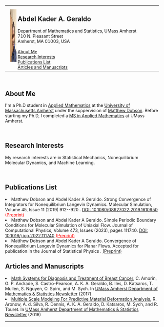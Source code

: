  

<body>

<table width="100%" border="0">
<tr>
<td>
 <IMG SRC="IMG-0880-a.jpg" width="170"
hspace="10" vspace="10"
height="172" ALT="photo"><P> 
</td>
<td width="99%" valign="top">
<H2>Abdel Kader A. Geraldo</H2>
   <A HREF="http://www.math.umass.edu/">Department of Mathematics and Statistics, UMass Amherst</A>
   <br>710 N. Pleasant Street 
   <br>Amherst, MA 01003, USA
<br> 
<br> <A HREF="#About">About Me</A> 
<br> <A HREF="#Research">Research Interests</A> 
<br> <A HREF="#Research"> Publications List</A>   
<br> <A HREF="#Articles">Articles and Manuscripts</A>  
</td>
</tr>
</table>


<br>
<h2>About Me</h2> <a name="About"></a>
<p> I'm a Ph.D student in <a href="https://www.umass.edu/mathematics-statistics/#">Applied Mathematics</a> at the <a href="https://www.umass.edu">University of Massachusetts Amherst</a> under the suppervision of <a href="https://people.math.umass.edu/~dobson/">Matthew Dobson</a>. Before starting my Ph.D, I completed a <a href="https://www.umass.edu/mathematics-statistics/graduate/applied-ms"> MS in Applied Mathematics</a> at UMass Amherst.</p>

	

<br>
<h2>Research Interests</h2> <a name="Research Interests"></a>
<p>  My research interests are in Statistical Mechanics, Nonequilibrium Molecular Dynamics, and
 Machine Learning. 
</p>
				
<br>
<h2>Publications List</h2> <a name="Research"></a>
  
<li>
 Matthew Dobson and Abdel Kader A Geraldo.  Strong Convergence of Integrators for
Nonequilibrium Langevin Dynamics.  Molecular Simulation, Volume 45, Issue 11 (2019) 912--920.. 
 <a href="https://www.tandfonline.com/doi/full/10.1080/08927022.2019.1610950">DOI:  10.1080/08927022.2019.1610950</a>  
 <a href="http://arxiv.org/abs/1709.08118" style="color: red;"> (Preprint)</a> </li>
	
<li>
 Matthew Dobson and Abdel Kader A Geraldo.  Simple Periodic Boundary Conditions for Molecular
Simulation of Uniaxial Flow. Journal of Computational Physics, Volume 473, Issues (2023), pages 111740.  
 <a href="https://www.sciencedirect.com/science/article/pii/S0021999122008038">DOI:  10.1016/j.jcp.2022.111740</a> 
<a href="https://arxiv.org/abs/2110.08342" style="color: red;"> (Preprint)</a> </li>

<li>
 Matthew Dobson and Abdel Kader A Geraldo. Convergence of Nonequilibrium Langevin Dynamics for Planar Flows.  Accepted for publication in the Journal of Statistical Physics .  
<a href="https://arxiv.org/abs/2208.14358"> (Preprint)</a> </li>
 
 <h2>Articles and Manuscripts</h2>  <a name="Articles"></a> 
	
<li> <a href="seminaryear1_deptnewsletter.pdf">Math Systems for Diagnosis and Treatment of Breast Cancer</a>, C. Amorin, G. P. Andrade, S. Castro-Pearson, A. K. A. Geraldo, B. Iles, D. Katsaros, T. Mullen, S. Nguyen, O. Spiro, and M. Sych.  In <a href="https://www.math.umass.edu/sites/www.math.umass.edu/files/newsletters/2017mathnewsletter.pdf">UMass Amherst Department of Mathematics & Statistics Newsletter</a> (2017) 

<li> <a href="seminaryear1_deptnewsletter.pdf">Multiple Scale Modeling For Predictive Material Deformation Analysis</a>,  R. Aronow, A. d. Silva, R. Dennis, 
A. K. A. Geraldo, D. Katsaros, M. Sych, and R. Touret.  In <a href="https://www.umass.edu/mathematics-statistics/sites/default/files/newsletters/2018_umass_math_newsletter_210.pdf">UMass Amherst Department of Mathematics & Statistics Newsletter</a> (2018) 	
	
<hr>
</body> </html>


